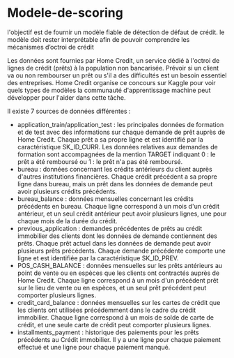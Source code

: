 # Modele-de-scoring
l'objectif est de fournir un modèle fiable de détection de défaut de crédit. le modèle doit rester interprétable afin de pouvoir comprendre les mécanismes d’octroi de crédit

Les données sont fournies par Home Credit, un service dédié à l'octroi de lignes de crédit (prêts) à la population non bancarisée. Prévoir si un client va ou non rembourser un prêt ou s'il a des difficultés est un besoin essentiel des entreprises. Home Credit organise ce concours sur Kaggle pour voir quels types de modèles la communauté d'apprentissage machine peut développer pour l'aider dans cette tâche.

Il existe 7 sources de données différentes :

   * application_train/application_test : les principales données de formation et de test avec des informations sur chaque demande de prêt auprès de Home Credit. Chaque prêt a sa propre ligne et est identifié par la caractéristique SK_ID_CURR. Les données relatives aux demandes de formation sont accompagnées de la mention TARGET indiquant 0 : le prêt a été remboursé ou 1 : le prêt n'a pas été remboursé.
   * bureau : données concernant les crédits antérieurs du client auprès d'autres institutions financières. Chaque crédit précédent a sa propre ligne dans bureau, mais un prêt dans les données de demande peut avoir plusieurs crédits précédents.
   * bureau_balance : données mensuelles concernant les crédits précédents en bureau. Chaque ligne correspond à un mois d'un crédit antérieur, et un seul crédit antérieur peut avoir plusieurs lignes, une pour chaque mois de la durée du crédit.
   * previous_application : demandes précédentes de prêts au crédit immobilier des clients dont les données de demande contiennent des prêts. Chaque prêt actuel dans les données de demande peut avoir plusieurs prêts précédents. Chaque demande précédente comporte une ligne et est identifiée par la caractéristique SK_ID_PREV.
   * POS_CASH_BALANCE : données mensuelles sur les prêts antérieurs au point de vente ou en espèces que les clients ont contractés auprès de Home Credit. Chaque ligne correspond à un mois d'un précédent prêt sur le lieu de vente ou en espèces, et un seul prêt précédent peut comporter plusieurs lignes.
   * credit_card_balance : données mensuelles sur les cartes de crédit que les clients ont utilisées précédemment dans le cadre du crédit immobilier. Chaque ligne correspond à un mois de solde de carte de crédit, et une seule carte de crédit peut comporter plusieurs lignes.
   * installments_payment : historique des paiements pour les prêts précédents au Crédit immobilier. Il y a une ligne pour chaque paiement effectué et une ligne pour chaque paiement manqué.
